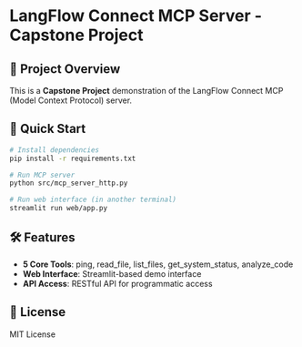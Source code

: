 # LangFlow Connect MCP Server - Capstone Project

## 🎯 Project Overview

This is a **Capstone Project** demonstration of the LangFlow Connect MCP (Model Context Protocol) server.

## 🚀 Quick Start

```bash
# Install dependencies
pip install -r requirements.txt

# Run MCP server
python src/mcp_server_http.py

# Run web interface (in another terminal)
streamlit run web/app.py
```

## 🛠 Features

- **5 Core Tools**: ping, read_file, list_files, get_system_status, analyze_code
- **Web Interface**: Streamlit-based demo interface
- **API Access**: RESTful API for programmatic access

## 📄 License

MIT License
